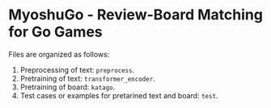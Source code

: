 # MyoshuGo - Review-Board Matching for Go Games

Files are organized as follows:
1. Preprocessing of text: `preprocess`.
2. Pretraining of text: `transformer_encoder`.
3. Pretraining of board: `katago`.
4. Test cases or examples for pretarined text and board: `test`.

